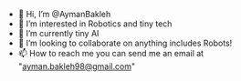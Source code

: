 - 👋 Hi, I’m @AymanBakleh
- 👀 I’m interested in Robotics and tiny tech 
- 🌱 I’m currently tiny AI
- 💞️ I’m looking to collaborate on anything includes Robots!
- 📫 How to reach me you can send me an email at "ayman.bakleh98@gmail.com"

<!---
AymanBakleh/AymanBakleh is a ✨ special ✨ repository because its `README.md` (this file) appears on your GitHub profile.
You can click the Preview link to take a look at your changes.
--->
